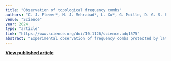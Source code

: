 ```yaml
---
title: "Observation of topological frequency combs"
authors: "C. J. Flower*, M. J. Mehrabad*, L. Xu*, G. Moille, D. G. S. Forero, Y. Chembo, K. Srinivasan, S. Mittal, M. Hafezi"
venue: "Science"
year: 2024
type: "article"
link: "https://www.science.org/doi/10.1126/science.adq1575"
abstract: "Experimental observation of frequency combs protected by lattice topology, enabling robust microcomb generation."
---
```


**[View published article](https://www.science.org/doi/10.1126/science.adq1575)**
